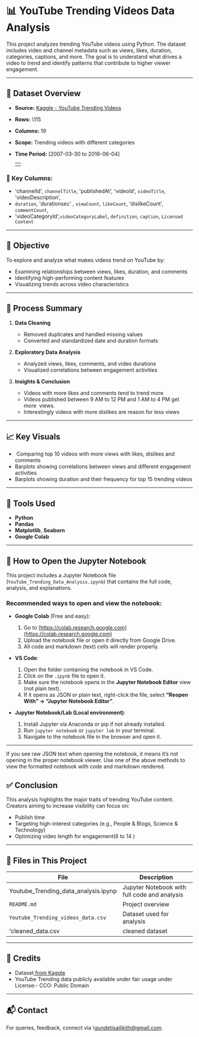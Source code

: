 # 📊 YouTube Trending Videos Data Analysis

This project analyzes trending YouTube videos using Python. The dataset includes video and channel metadata such as views, likes, duration, categories, captions, and more. The goal is to understand what drives a video to trend and identify patterns that contribute to higher viewer engagement.

---

## 📁 Dataset Overview

* **Source:** [Kaggle - YouTube Trending Videos](https://www.kaggle.com/datasets/anushabellam/trending-videos-on-youtube)
* **Rows:** \115
* **Columns:** 19
* **Scope:** Trending videos with different categories
* **Time Period:** \[2007-03-30 to 2016-06-04] 

  |   |
  | - |
  |   |

### 🔑 Key Columns:

* 'channelId', `channelTitle`, 'publishedAt', 'videoId', `videoTitle`, 'videoDescription',
* `duration`, 'durationsec' , `viewCount`, `likeCount`, 'dislikeCount', `commentCount`,   
* 'videoCategoryId',`videoCategoryLabel`, `definition`, `caption`, `Licensed Content`

---

## 🧪 Objective

To explore and analyze what makes videos trend on YouTube by:

* Examining relationships between views, likes, duration, and comments
* Identifying high-performing content features
* Visualizing trends across video characteristics

---

## 🧹 Process Summary

1. **Data Cleaning**

   * Removed duplicates and handled missing values
   * Converted and standardized date and duration formats

2. **Exploratory Data Analysis**

   * Analyzed views, likes, comments, and video durations
   * Visualized correlations between engagement activities

3. **Insights & Conclusion**

   * Videos with more likes and comments tend to trend more
   * Videos published between 9 AM to 12 PM and 1 AM to 4 PM get more  views.
   * Interestingly videos with more dislikes are reason for less views

---

## 📈 Key Visuals

*  Comparing top 10 videos with more views with likes, dislikes and comments
* Barplots showing correlations between views and different engagement activities
* Barplots showing duration and their frequency for top 15 trending videos

---

## 📌 Tools Used

* **Python**
* **Pandas**
* **Matplotlib**, **Seaborn**
* **Google Colab**

---

## 📖 How to Open the Jupyter Notebook

This project includes a Jupyter Notebook file (`YouTube_Trending_Data_Analysis.ipynb`) that contains the full code, analysis, and explanations.

### Recommended ways to open and view the notebook:

- **Google Colab** (Free and easy):  
  1. Go to [https://colab.research.google.com](https://colab.research.google.com)  
  2. Upload the notebook file or open it directly from Google Drive.  
  3. All code and markdown (text) cells will render properly.

- **VS Code**:  
  1. Open the folder containing the notebook in VS Code.  
  2. Click on the `.ipynb` file to open it.  
  3. Make sure the notebook opens in the **Jupyter Notebook Editor** view (not plain text).  
  4. If it opens as JSON or plain text, right-click the file, select **“Reopen With” → “Jupyter Notebook Editor”**.

- **Jupyter Notebook/Lab (Local environment)**:  
  1. Install Jupyter via Anaconda or pip if not already installed.  
  2. Run `jupyter notebook` or `jupyter lab` in your terminal.  
  3. Navigate to the notebook file in the browser and open it.

---

If you see raw JSON text when opening the notebook, it means it’s not opening in the proper notebook viewer. Use one of the above methods to view the formatted notebook with code and markdown rendered.


## ✅ Conclusion

This analysis highlights the major traits of trending YouTube content. Creators aiming to increase visibility can focus on:

* Publish time 
* Targeting high-interest categories (e.g., People & Blogs, Science & Technology)
* Optimizing video length for engagement(6 to 14 )

---

## 📂 Files in This Project

| File                                    | Description                                  |
| --------------------------------------- | -------------------------------------------- |
| Youtube\_Trending\_data\_analysis.ipynp | Jupyter Notebook with full code and analysis |
| `README.md`                             | Project overview                             |
| `Youtube_Trending_videos_data.csv`      | Dataset used for analysis                    |
| 'cleaned_data.csv                       | cleaned dataset                              |

---

## 🔗 Credits

* Dataset[ fro](https://www.kaggle.com)[m ](https://www.kaggle.com)[Kaggle](https://www.kaggle.com)
* YouTube Trending data publicly available under fair usage under License:- CCO: Public Domain

---

## 📬 Contact

For queries,  feedback, connect via \gundetisailikith@gmail.com.

